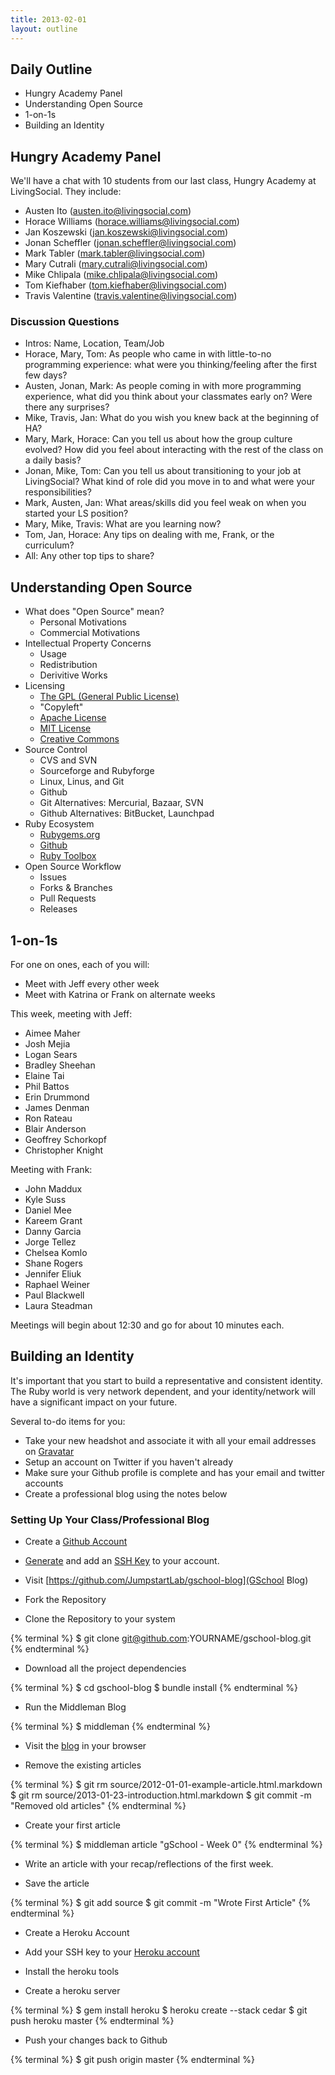 ```yaml
---
title: 2013-02-01
layout: outline
---
```


## Daily Outline

* Hungry Academy Panel
* Understanding Open Source
* 1-on-1s
* Building an Identity

## Hungry Academy Panel

We'll have a chat with 10 students from our last class, Hungry Academy at LivingSocial. They include:

* Austen Ito (austen.ito@livingsocial.com)
* Horace Williams (horace.williams@livingsocial.com)
* Jan Koszewski (jan.koszewski@livingsocial.com)
* Jonan Scheffler (jonan.scheffler@livingsocial.com)
* Mark Tabler (mark.tabler@livingsocial.com)
* Mary Cutrali (mary.cutrali@livingsocial.com)
* Mike Chlipala (mike.chlipala@livingsocial.com)
* Tom Kiefhaber (tom.kiefhaber@livingsocial.com)
* Travis Valentine (travis.valentine@livingsocial.com)

### Discussion Questions

* Intros: Name, Location, Team/Job
* Horace, Mary, Tom: As people who came in with little-to-no programming experience: what were you thinking/feeling after the first few days?
* Austen, Jonan, Mark: As people coming in with more programming experience, what did you think about your classmates early on? Were there any surprises?
* Mike, Travis, Jan: What do you wish you knew back at the beginning of HA?
* Mary, Mark, Horace: Can you tell us about how the group culture evolved? How did you feel about interacting with the rest of the class on a daily basis?
* Jonan, Mike, Tom: Can you tell us about transitioning to your job at LivingSocial? What kind of role did you move in to and what were your responsibilities?
* Mark, Austen, Jan: What areas/skills did you feel weak on when you started your LS position?
* Mary, Mike, Travis: What are you learning now?
* Tom, Jan, Horace: Any tips on dealing with me, Frank, or the curriculum?
* All: Any other top tips to share?

## Understanding Open Source

* What does "Open Source" mean?
  * Personal Motivations
  * Commercial Motivations
* Intellectual Property Concerns
  * Usage
  * Redistribution
  * Derivitive Works
* Licensing
  * [The GPL (General Public License)](http://en.wikipedia.org/wiki/GNU_General_Public_License)
  * "Copyleft"
  * [Apache License](http://en.wikipedia.org/wiki/Apache_License)
  * [MIT License](http://en.wikipedia.org/wiki/MIT_License)
  * [Creative Commons](http://creativecommons.org/)
* Source Control
  * CVS and SVN
  * Sourceforge and Rubyforge
  * Linux, Linus, and Git
  * Github
  * Git Alternatives: Mercurial, Bazaar, SVN
  * Github Alternatives: BitBucket, Launchpad
* Ruby Ecosystem
  * [Rubygems.org](http://rubygems.org)
  * [Github](http://github.com)
  * [Ruby Toolbox](http://ruby-toolbox.com)
* Open Source Workflow
  * Issues
  * Forks & Branches
  * Pull Requests
  * Releases

## 1-on-1s

For one on ones, each of you will:

* Meet with Jeff every other week
* Meet with Katrina or Frank on alternate weeks

This week, meeting with Jeff:

* Aimee Maher
* Josh Mejia
* Logan Sears
* Bradley Sheehan
* Elaine Tai
* Phil Battos
* Erin Drummond
* James Denman
* Ron Rateau
* Blair Anderson
* Geoffrey Schorkopf
* Christopher Knight

Meeting with Frank:

* John Maddux
* Kyle Suss
* Daniel Mee
* Kareem Grant
* Danny Garcia
* Jorge Tellez
* Chelsea Komlo
* Shane Rogers
* Jennifer Eliuk
* Raphael Weiner
* Paul Blackwell
* Laura Steadman

Meetings will begin about 12:30 and go for about 10 minutes each.

## Building an Identity

It's important that you start to build a representative and consistent identity. The Ruby world is very network dependent, and your identity/network will have a significant impact on your future.

Several to-do items for you:

* Take your new headshot and associate it with all your email addresses on [Gravatar](http://gravatar.com)
* Setup an account on Twitter if you haven't already
* Make sure your Github profile is complete and has your email and twitter accounts
* Create a professional blog using the notes below

### Setting Up Your Class/Professional Blog

* Create a [Github Account](http://github.com)
* [Generate](https://help.github.com/articles/generating-ssh-keys) and add an [SSH Key](https://github.com/settings/ssh) to your account.

* Visit [https://github.com/JumpstartLab/gschool-blog](GSchool Blog)
* Fork the Repository
* Clone the Repository to your system

{% terminal %}
$ git clone git@github.com:YOURNAME/gschool-blog.git
{% endterminal %}

* Download all the project dependencies

{% terminal %}
$ cd gschool-blog
$ bundle install
{% endterminal %}

* Run the Middleman Blog

{% terminal %}
$ middleman
{% endterminal %}

* Visit the [blog](http://localhost:4567) in your browser

* Remove the existing articles

{% terminal %}
$ git rm source/2012-01-01-example-article.html.markdown
$ git rm source/2013-01-23-introduction.html.markdown
$ git commit -m "Removed old articles"
{% endterminal %}

* Create your first article

{% terminal %}
$  middleman article "gSchool - Week 0"
{% endterminal %}

* Write an article with your recap/reflections of the first week.

* Save the article

{% terminal %}
$ git add source
$ git commit -m "Wrote First Article"
{% endterminal %}

* Create a Heroku Account
* Add your SSH key to your [Heroku account](https://dashboard.heroku.com/account)

* Install the heroku tools
* Create a heroku server

{% terminal %}
$ gem install heroku
$ heroku create --stack cedar
$ git push heroku master
{% endterminal %}

* Push your changes back to Github

{% terminal %}
$ git push origin master
{% endterminal %}